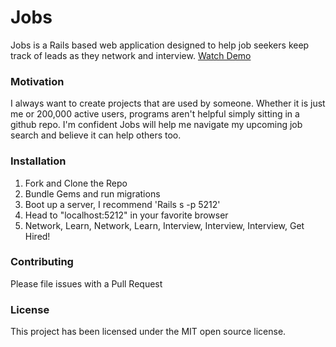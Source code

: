 
<h1>Jobs</h1>
  Jobs is a Rails based web application designed to help job seekers keep track of leads as they network and interview.
  <a href="https://streamable.com/czeh6">Watch Demo</a>

<h3>Motivation</h3>
  I always want to create projects that are used by someone. Whether it is just me or 200,000 active users, programs aren't helpful simply sitting in a github repo. I'm confident Jobs will help me navigate my upcoming job search and believe it can help others too.

<h3>Installation</h3>
  <ol>
    <li>Fork and Clone the Repo</li>
    <li>Bundle Gems and run migrations</li>
    <li>Boot up a server, I recommend 'Rails s -p 5212'</li>
    <li>Head to "localhost:5212" in your favorite browser</li>
    <li>Network, Learn, Network, Learn, Interview, Interview, Interview, Get Hired!</li>
  </ol>

<h3>Contributing</h3>
  Please file issues with a Pull Request

<h3>License</h3>
  This project has been licensed under the MIT open source license.
